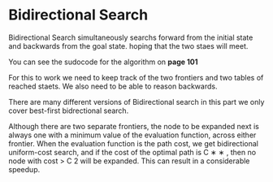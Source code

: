 # Bidirectional Search 

Bidirectional Search simultaneously searchs forward from the initial state and backwards from the goal state. hoping that the two staes will meet. 

You can see the sudocode for the algorithm on **page 101**

For this to work we need to keep track of the two frontiers and two tables of reached staets. 
We also need to be able to reason backwards. 

There are many different versions of Bidirectional search in this part we only cover best-first bidrectional search. 

Although there are two separate frontiers, the node to be expanded next is always one with a minimum value of the evaluation function, across either frontier. When the evaluation function is the path cost, we get bidirectional uniform-cost search, and if the cost of the optimal path is C ∗ ∗ , then no node with cost > C 2 will be expanded. This can result in a considerable speedup.

